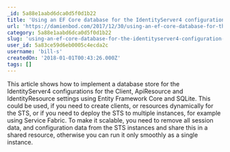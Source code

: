 ```yaml
---
_id: 5a88e1aabd6dca0d5f0d1b22
title: 'Using an EF Core database for the IdentityServer4 configuration data'
url: 'https://damienbod.com/2017/12/30/using-an-ef-core-database-for-the-identityserver4-configuration-data/'
category: 5a88e1aabd6dca0d5f0d1b22
slug: 'using-an-ef-core-database-for-the-identityserver4-configuration-data'
user_id: 5a83ce59d6eb0005c4ecda2c
username: 'bill-s'
createdOn: '2018-01-01T00:43:26.000Z'
tags: []
---
```


This article shows how to implement a database store for the IdentityServer4 configurations for the Client, ApiResource and IdentityResource settings using Entity Framework Core and SQLite. This could be used, if you need to create clients, or resources dynamically for the STS, or if you need to deploy the STS to multiple instances, for example using Service Fabric. To make it scalable, you need to remove all session data, and configuration data from the STS instances and share this in a shared resource, otherwise you can run it only smoothly as a single instance.
